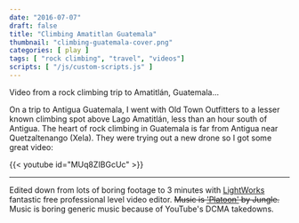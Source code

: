 ```yaml
---
date: "2016-07-07"
draft: false
title: "Climbing Amatitlan Guatemala"
thumbnail: "climbing-guatemala-cover.png"
categories: [ play ]
tags: [ "rock climbing", "travel", "videos"]
scripts: [ "/js/custom-scripts.js" ]
---
```

Video from a rock climbing trip to Amatitl&aacute;n, Guatemala...

<!--more-->

On a trip to Antigua Guatemala, I went with Old Town Outfitters to a lesser known climbing spot above Lago Amatitl&aacute;n, less than an hour south of Antigua. The heart of rock climbing in Guatemala is far from Antigua near Quetzaltenango (Xela). They were trying out a new drone so I got some great video:

{{< youtube id="MUq8ZIBGcUc" >}}

---
Edited down from lots of boring footage to 3 minutes with [LightWorks](https://www.lwks.com/) fantastic free professional level video editor. <s>Music is ['Platoon'](https://www.youtube.com/watch?v=9JkDzNOgO3U) by Jungle.</s> Music is boring generic music because of YouTube's DCMA takedowns.



